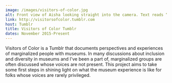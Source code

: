 ```yaml
---
image: /images/visitors-of-color.jpg
alt: Front view of Aisha looking straight into the camera. Text reads “I want curation that shows the diversity within each culture, things that challenge the stereotypes that we subconsciously hold because of all the oppressive messages we see, hear and feel everyday.” Aisha Chaudhri, Reproductive Justice Activist and Educator
link: http://visitorsofcolor.tumblr.com
host: Tumblr
title: Visitors of Color Tumblr
dates: November 2015-Present
---
```

Visitors of Color is a Tumblr that documents perspectives and experiences of marginalized people with museums. In many discussions about inclusion and diversity in museums and I've been a part of, marginalized groups are often discussed whose voices are not present. This project aims to take some first steps in shining light on what the museum experience is like for folks whose voices are rarely privileged.
